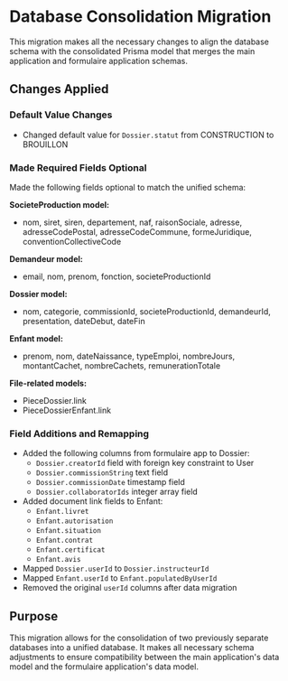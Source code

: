 # Database Consolidation Migration

This migration makes all the necessary changes to align the database schema with the consolidated Prisma model that merges the main application and formulaire application schemas.

## Changes Applied

### Default Value Changes
- Changed default value for `Dossier.statut` from CONSTRUCTION to BROUILLON

### Made Required Fields Optional
Made the following fields optional to match the unified schema:

**SocieteProduction model:**
- nom, siret, siren, departement, naf, raisonSociale, adresse, adresseCodePostal, adresseCodeCommune, formeJuridique, conventionCollectiveCode

**Demandeur model:**
- email, nom, prenom, fonction, societeProductionId

**Dossier model:**
- nom, categorie, commissionId, societeProductionId, demandeurId, presentation, dateDebut, dateFin

**Enfant model:**
- prenom, nom, dateNaissance, typeEmploi, nombreJours, montantCachet, nombreCachets, remunerationTotale

**File-related models:**
- PieceDossier.link
- PieceDossierEnfant.link

### Field Additions and Remapping
- Added the following columns from formulaire app to Dossier:
  - `Dossier.creatorId` field with foreign key constraint to User
  - `Dossier.commissionString` text field 
  - `Dossier.commissionDate` timestamp field
  - `Dossier.collaboratorIds` integer array field
- Added document link fields to Enfant:
  - `Enfant.livret`
  - `Enfant.autorisation`
  - `Enfant.situation`
  - `Enfant.contrat`
  - `Enfant.certificat`
  - `Enfant.avis`
- Mapped `Dossier.userId` to `Dossier.instructeurId`
- Mapped `Enfant.userId` to `Enfant.populatedByUserId`
- Removed the original `userId` columns after data migration

## Purpose

This migration allows for the consolidation of two previously separate databases into a unified database. It makes all necessary schema adjustments to ensure compatibility between the main application's data model and the formulaire application's data model.
